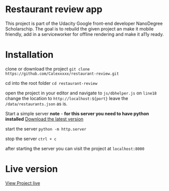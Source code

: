 # Restaurant review app


This project is part of the Udacity Google front-end developer NanoDegree Scholarschip. The goal is to rebuild the given project an make it mobile friendly, add in a serviceworker for offline rendering and make it a11y ready.

# Installation

clone or download the project
`git clone https://github.com/Calexxxxx/restaurant-review.git`

cd into the root folder
`cd restaurant-review`

open the project in your editor and navigate to `js/dbhelper.js` on `line18`
change the location to `http://localhost:${port}` leave the `/data/restaurants.json` as is.

Start a simple server **note** - **for this server you need to have python installed**
[Download the latest version](https://www.python.org/downloads/)

start the server
`python -m http.server`

stop the server
`ctrl + c`

after starting the server you can visit the project at
`localhost:8000`


# Live version

[View Project live](https://calexxxxx.github.io/restaurant-review)
